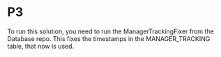 # P3

To run this solution, you need to run the ManagerTrackingFixer from the Database repo. This fixes the timestamps in the MANAGER_TRACKING table, that now is used.